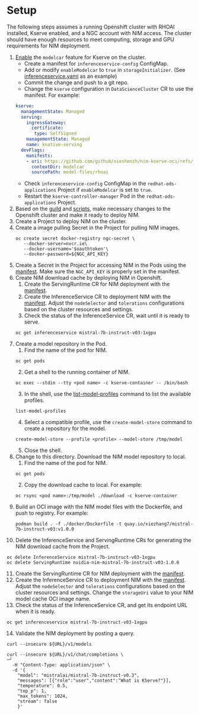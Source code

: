 # Setup

The following steps assumes a running Openshift cluster with RHOAI installed, Kserve enabled, and a NGC account with NIM access.
The cluster should have enough resources to meet computing, storage and GPU requirements for NIM deployment.

1. [Enable](https://kserve.github.io/website/latest/modelserving/storage/oci/#enabling-modelcars) the `modelcar` feature for Kserve on the cluster.
    - Create a manifest for `inferenceservice-config` ConfigMap.
    - Add or modify `enableModelcar` to `true` in `storageInitializer`. (See [inferenceservice.yaml](./rhoai/inferenceservice.yaml%20) as an example)
    - Commit the change and push to a git repo.
    - Change the `kserve` configuration in `DataScienceCluster` CR to use the manifest. For example:
   ```yaml
   kserve:
     managementState: Managed
     serving:
       ingressGateway:
         certificate:
          type: SelfSigned
       managementState: Managed
       name: knative-serving
     devFlags:
       manifests: 
       - uri: https://github.com/github/xieshenzh/nim-kserve-oci/refs/heads/main.tar.gz
         contextDir: modelcar
         sourcePath: model-files/rhoai
   ```
    - Check `inferenceservice-config` ConfigMap in the `redhat-ods-applications` Project if `enableModelcar` is set to `true`.
    - Restart the `kserve-controller-manager` Pod in the `redhat-ods-applications` Project.
2. Based on the [guild](https://github.com/NVIDIA/nim-deploy/blob/main/kserve/README.md) and [scripts](https://github.com/NVIDIA/nim-deploy/blob/main/kserve/scripts/README.md), make necessary changes to the Openshift cluster and make it ready to deploy NIM.
3. Create a Project to deploy NIM on the cluster.
4. Create a image pulling Secret in the Project for pulling NIM images.
   ```shell
   oc create secret docker-registry ngc-secret \
      --docker-server=nvcr.io\
      --docker-username='$oauthtoken'\
      --docker-password=${NGC_API_KEY}
   ```
5. Create a Secret in the Project for accessing NIM in the Pods using the [manifest](./download/kserve/nvidia-nim-secrets.yaml). Make sure the `NGC_API_KEY` is properly set in the manifest.
6. Create NIM download cache by deploying NIM in Openshift.
    1. Create the ServingRuntime CR for NIM deployment with the [manifest](./download/kserve/mistral-7b-instruct-v03-1.0.0.yaml).
    2. Create the InferenceService CR to deployment NIM with the [manifest](./download/kserve/mistral-7b-instruct-v03_1xgpu_1.0.0.yaml). Adjust the `nodeSelector` and `tolerations` configurations based on the cluster resources and settings.
    3. Check the status of the InferenceService CR, wait until it is ready to serve.
   ```shell
   oc get inferenceservice mistral-7b-instruct-v03-1xgpu 
   ```
7. Create a model repository in the Pod.
   1. Find the name of the pod for NIM.
   ```shell
   oc get pods
   ```
   2. Get a shell to the running container of NIM.
   ```shell
   oc exec --stdin --tty <pod name> -c kserve-container -- /bin/bash
   ```
   3. In the shell, use the [list-model-profiles](https://docs.nvidia.com/nim/large-language-models/latest/getting-started.html#serving-models-from-local-assets) command to list the available profiles.
   ```shell
   list-model-profiles
   ```
   4. Select a compatible profile, use the `create-model-store` command to create a repository for the model.
   ```shell
   create-model-store --profile <profile> --model-store /tmp/model
   ```
   5. Close the shell.
8. Change to this directory. Download the NIM model repository to local.
    1. Find the name of the pod for NIM.
   ```shell
   oc get pods
   ```
    2. Copy the download cache to local. For example:
   ```shell
   oc rsync <pod name>:/tmp/model ./download -c kserve-container
   ```
9. Build an OCI image with the NIM model files with the Dockerfile, and push to registry. For example:
   ```shell
   podman build . -f ./docker/Dockerfile -t quay.io/xiezhang7/mistral-7b-instruct-v03:v1.0.0
   ```
10. Delete the InferenceService and ServingRuntime CRs for generating the NIM download cache from the Project.
   ```shell
   oc delete InferenceService mistral-7b-instruct-v03-1xgpu
   oc delete ServingRuntime nvidia-nim-mistral-7b-instruct-v03-1.0.0
   ```
11. Create the ServingRuntime CR for NIM deployment with the [manifest](./kserve/mistral-7b-instruct-v03-1.0.0.yaml).
12. Create the InferenceService CR to deployment NIM with the [manifest](./kserve/mistral-7b-instruct-v03_1xgpu_1.0.0.yaml). Adjust the `nodeSelector` and `tolerations` configurations based on the cluster resources and settings. Change the `storageUri` value to your NIM model cache OCI image name.
13. Check the status of the InferenceService CR, and get its endpoint URL when it is ready.
   ```shell
   oc get inferenceservice mistral-7b-instruct-v03-1xgpu
   ```
14. Validate the NIM deployment by posting a query.
   ```shell
   curl --insecure ${URL}/v1/models
   ```
   ```shell
   curl --insecure ${URL}/v1/chat/completions \                                                                 ─╯
     -H "Content-Type: application/json" \
     -d '{
       "model": "mistralai/mistral-7b-instruct-v0.3",
       "messages": [{"role":"user","content":"What is KServe?"}],
       "temperature": 0.5,
       "top_p": 1,
       "max_tokens": 1024,
       "stream": false
       }'
   ```